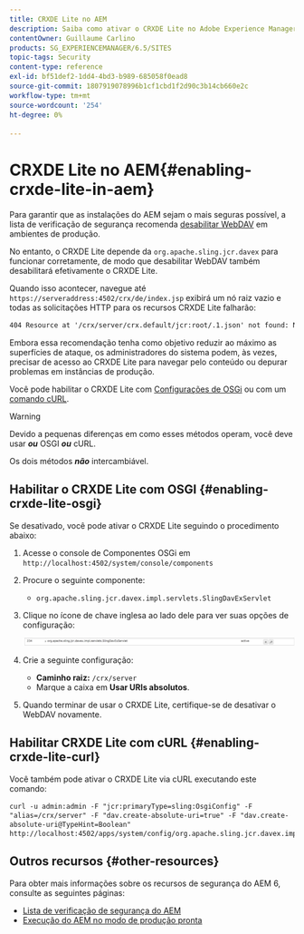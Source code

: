 ```yaml
---
title: CRXDE Lite no AEM
description: Saiba como ativar o CRXDE Lite no Adobe Experience Manager.
contentOwner: Guillaume Carlino
products: SG_EXPERIENCEMANAGER/6.5/SITES
topic-tags: Security
content-type: reference
exl-id: bf51def2-1dd4-4bd3-b989-685058f0ead8
source-git-commit: 1807919078996b1cf1cbd1f2d90c3b14cb660e2c
workflow-type: tm+mt
source-wordcount: '254'
ht-degree: 0%

---
```


# CRXDE Lite no AEM{#enabling-crxde-lite-in-aem}

Para garantir que as instalações do AEM sejam o mais seguras possível, a lista de verificação de segurança recomenda [desabilitar WebDAV](/help/sites-administering/security-checklist.md#disable-webdav) em ambientes de produção.

No entanto, o CRXDE Lite depende da `org.apache.sling.jcr.davex` para funcionar corretamente, de modo que desabilitar WebDAV também desabilitará efetivamente o CRXDE Lite.

Quando isso acontecer, navegue até `https://serveraddress:4502/crx/de/index.jsp` exibirá um nó raiz vazio e todas as solicitações HTTP para os recursos CRXDE Lite falharão:

```xml
404 Resource at '/crx/server/crx.default/jcr:root/.1.json' not found: No resource found
```

Embora essa recomendação tenha como objetivo reduzir ao máximo as superfícies de ataque, os administradores do sistema podem, às vezes, precisar de acesso ao CRXDE Lite para navegar pelo conteúdo ou depurar problemas em instâncias de produção.

Você pode habilitar o CRXDE Lite com [Configurações de OSGi](#enabling-crxde-lite-osgi) ou com um [comando cURL](#enabling-crxde-lite-curl).

>[!WARNING]
>
>Devido a pequenas diferenças em como esses métodos operam, você deve usar ***ou*** OSGI ***ou*** cURL.
>
>Os dois métodos ***não*** intercambiável.

## Habilitar o CRXDE Lite com OSGI {#enabling-crxde-lite-osgi}

Se desativado, você pode ativar o CRXDE Lite seguindo o procedimento abaixo:

1. Acesse o console de Componentes OSGi em `http://localhost:4502/system/console/components`
1. Procure o seguinte componente:

   * `org.apache.sling.jcr.davex.impl.servlets.SlingDavExServlet`

1. Clique no ícone de chave inglesa ao lado dele para ver suas opções de configuração:

   ![chlimage_1-80](assets/chlimage_1-80a.png)

1. Crie a seguinte configuração:

   * **Caminho raiz:** `/crx/server`
   * Marque a caixa em **Usar URIs absolutos**.

1. Quando terminar de usar o CRXDE Lite, certifique-se de desativar o WebDAV novamente.

## Habilitar CRXDE Lite com cURL {#enabling-crxde-lite-curl}

Você também pode ativar o CRXDE Lite via cURL executando este comando:

```shell
curl -u admin:admin -F "jcr:primaryType=sling:OsgiConfig" -F "alias=/crx/server" -F "dav.create-absolute-uri=true" -F "dav.create-absolute-uri@TypeHint=Boolean" http://localhost:4502/apps/system/config/org.apache.sling.jcr.davex.impl.servlets.SlingDavExServlet
```

## Outros recursos {#other-resources}

Para obter mais informações sobre os recursos de segurança do AEM 6, consulte as seguintes páginas:

* [Lista de verificação de segurança do AEM](/help/sites-administering/security-checklist.md)
* [Execução do AEM no modo de produção pronta](/help/sites-administering/production-ready.md)
